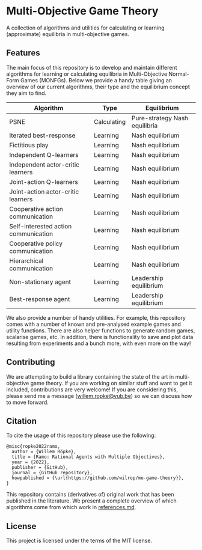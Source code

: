 # Multi-Objective Game Theory
A collection of algorithms and utilities for calculating or learning (approximate) equilibria in multi-objective games.


## Features
The main focus of this repository is to develop and maintain different algorithms for learning or calculating equilibria in Multi-Objective Normal-Form Games (MONFGs). Below we provide a handy table giving an overview of our current algorithms, their type and the equilibrium concept they aim to find.

| Algorithm                            | Type        | Equilibrium                   |
|--------------------------------------|-------------|-------------------------------|
| PSNE                                 | Calculating | Pure-strategy Nash equilibria |
| Iterated best-response               | Learning    | Nash equilibrium              |
| Fictitious play                      | Learning    | Nash equilibrium              |
| Independent Q-learners               | Learning    | Nash equilibrium              |
| Independent actor-critic learners    | Learning    | Nash equilibrium              |
| Joint-action Q-learners              | Learning    | Nash equilibrium              |
| Joint-action actor-critic learners   | Learning    | Nash equilibrium              |
| Cooperative action communication     | Learning    | Nash equilibrium              |
| Self-interested action communication | Learning    | Nash equilibrium              |
| Cooperative policy communication     | Learning    | Nash equilibrium              |
| Hierarchical communication           | Learning    | Nash equilibrium              |
| Non-stationary agent                 | Learning    | Leadership equilibrium        |
| Best-response agent                  | Learning    | Leadership equilibrium        |

We also provide a number of handy utilities. For example, this repository comes with a number of known and pre-analysed example games and utility functions. There are also helper functions to generate random games, scalarise games, etc. In addition, there is functionality to save and plot data resulting from experiments
and a bunch more, with even more on the way!

## Contributing
We are attempting to build a library containing the state of the art in multi-objective game theory. If you are working on similar stuff and want to get it included, contributions are very welcome! If you are considering this, please send me a message (willem.ropke@vub.be) so we can discuss how to move forward.

## Citation
To cite the usage of this repository please use the following:
```
@misc{ropke2022ramo,
  author = {Willem Röpke},
  title = {Ramo: Rational Agents with Multiple Objectives},
  year = {2022},
  publisher = {GitHub},
  journal = {GitHub repository},
  howpublished = {\url{https://github.com/wilrop/mo-game-theory}},
}
```
This repository contains (derivatives of) original work that has been published in the literature. We present a complete overview of which algorithms come from which work in [references.md](references.md).

## License
This project is licensed under the terms of the MIT license.
